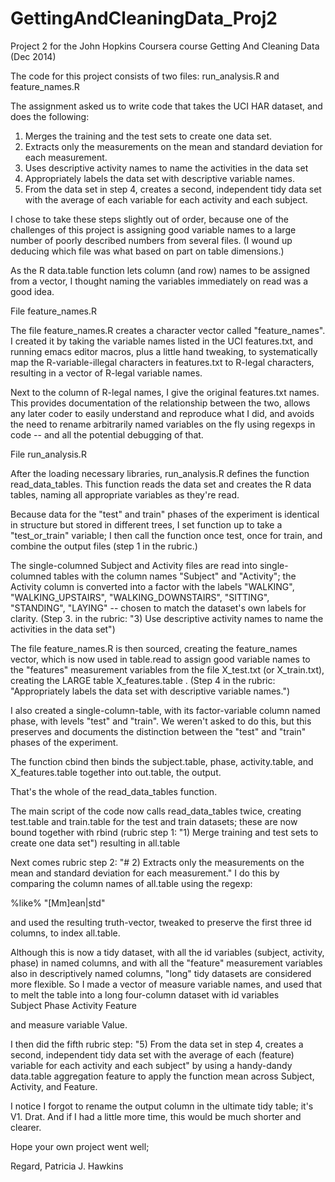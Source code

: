 GettingAndCleaningData_Proj2
============================

Project 2 for the John Hopkins Coursera course Getting And Cleaning Data (Dec 2014)

The code for this project consists of two files: run_analysis.R and
feature_names.R

The assignment asked us to write code that takes the UCI HAR dataset,
and does the following: 

1)  Merges the training and the test sets to create one data set.
2)  Extracts only the measurements on the mean and standard deviation
    for each measurement.   
3)  Uses descriptive activity names to name the activities in the data set
4)  Appropriately labels the data set with descriptive variable names. 
5)  From the data set in step 4, creates a second, independent tidy
    data set with the average of each variable for each activity and each
    subject. 

I chose to take these steps slightly out of order, because one of the
challenges of this project is assigning good variable names to a large number
of poorly described numbers from several files.  (I wound up deducing
which file was what based on part on table dimensions.)

As the R data.table function lets column (and row) names to be
assigned from a vector, I thought naming the variables immediately on
read was a good idea.  

File feature_names.R

The file feature_names.R  creates a character vector called
"feature_names".   I created it by taking the variable names listed in
the UCI features.txt, and running emacs editor macros, plus a little
hand tweaking, to systematically map the R-variable-illegal characters
in features.txt to R-legal characters, resulting in a vector of
R-legal variable names. 

Next to the column of R-legal names, I give the original features.txt
names.  This provides documentation of the relationship between the
two, allows any later coder to easily understand and reproduce what I
did, and avoids the need to rename arbitrarily named variables on the
fly using regexps in code -- and all the potential debugging of that.

File run_analysis.R

After the loading necessary libraries, run_analysis.R defines the
function read_data_tables.  This function reads the data set and
creates the R data tables, naming all appropriate variables as they're
read.

Because data for  the "test" and train" phases of the experiment is
identical in structure but stored in different trees, I set function
up to take a "test_or_train" variable; I then call the function once
test, once for train, and combine the output files (step 1 in the
rubric.) 

The single-columned Subject and Activity files are read into
single-columned tables with the column names "Subject" and "Activity";
the Activity column is converted into a factor with the labels
"WALKING", "WALKING_UPSTAIRS", "WALKING_DOWNSTAIRS", "SITTING",
"STANDING", "LAYING" -- chosen to match the dataset's own labels for
clarity. (Step 3. in the rubric: "3) Use descriptive activity names to
name the activities in the data set") 

The file feature_names.R is then sourced, creating the feature_names
vector, which is now used in table.read to assign good variable names to the
"features" measurement variables from the file X_test.txt (or
X_train.txt), creating the LARGE table X_features.table .  (Step 4 in
the rubric: "Appropriately labels the data set with descriptive
variable names.") 

I also created a single-column-table, with its factor-variable column
named phase, with levels "test" and "train".  We weren't asked to do
this, but this preserves and documents  the distinction between the
"test" and "train" phases of the experiment. 

The function cbind then binds the subject.table, phase,
activity.table, and X_features.table together into out.table, the
output.

That's the whole of the read_data_tables function.

The main script of the code now calls read_data_tables twice, creating
test.table and train.table for the test and train datasets; these are
now bound together with rbind (rubric step 1: "1) Merge training and
test sets to create one data set") resulting in all.table

Next comes rubric step 2: "# 2) Extracts only the measurements on the
mean and standard deviation for each measurement."  I do this by
comparing the column names of all.table using the regexp:

%like% "[Mm]ean|std"

and used the resulting truth-vector, tweaked to preserve the first
three id columns, to index all.table.

Although this is now a tidy dataset, with all the id variables
(subject, activity, phase) in named columns, and with all the
"feature" measurement variables also in descriptively named columns,
"long" tidy datasets are considered more flexible.  So I made a vector
of measure variable names, and used that to melt the table into a long
four-column dataset with id variables         
Subject   Phase Activity Feature

and measure variable Value.

I then did the fifth rubric step: "5) From the data set in step 4, creates a
second, independent tidy data set with the average of each (feature)
variable for each activity and each subject" by using a handy-dandy
data.table aggregation feature to apply the function mean across
Subject, Activity, and Feature.

I notice I forgot to rename the output column in the ultimate tidy
table; it's V1.  Drat.  And if I had a little more time, this would be
much shorter and clearer.

Hope your own project went well; 

Regard, Patricia J. Hawkins














